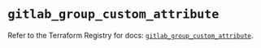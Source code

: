 # `gitlab_group_custom_attribute`

Refer to the Terraform Registry for docs: [`gitlab_group_custom_attribute`](https://registry.terraform.io/providers/gitlabhq/gitlab/16.9.1/docs/resources/group_custom_attribute).
